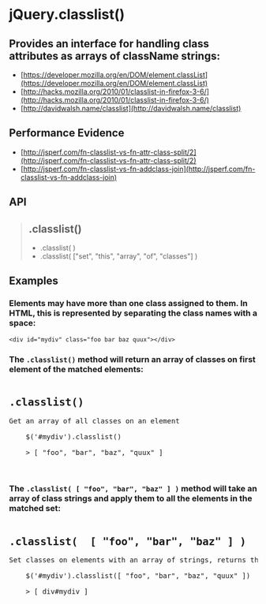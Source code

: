 # jQuery.classlist()

## Provides an interface for handling class attributes as arrays of className strings:


* [https://developer.mozilla.org/en/DOM/element.classList](https://developer.mozilla.org/en/DOM/element.classList)
* [http://hacks.mozilla.org/2010/01/classlist-in-firefox-3-6/](http://hacks.mozilla.org/2010/01/classlist-in-firefox-3-6/)
* [http://davidwalsh.name/classlist](http://davidwalsh.name/classlist)


## Performance Evidence


* [http://jsperf.com/fn-classlist-vs-fn-attr-class-split/2](http://jsperf.com/fn-classlist-vs-fn-attr-class-split/2)
* [http://jsperf.com/fn-classlist-vs-fn-addclass-join](http://jsperf.com/fn-classlist-vs-fn-addclass-join)

## API

> .classlist() 
> ------------------------------------------------------------------------------
> * .classlist( )
> * .classlist( ["set", "this", "array", "of", "classes"] )
    
    
##  Examples

### Elements may have more than one class assigned to them. In HTML, this is represented by separating the class names with a space:

    <div id="mydiv" class="foo bar baz quux"></div>
    

### The `.classlist()` method will return an array of classes on first element of the matched elements:

<pre><h2>.classlist() </h2>Get an array of all classes on an element
    
    $('#mydiv').classlist()
    
    > [ "foo", "bar", "baz", "quux" ]
    

</pre>    

### The `.classlist( [ "foo", "bar", "baz" ] )` method will take an array of class strings and apply them to all the elements in the matched set:

<pre><h2>.classlist(  [ "foo", "bar", "baz" ] ) </h2>Set classes on elements with an array of strings, returns the matched set
    
    $('#mydiv').classlist([ "foo", "bar", "baz", "quux" ])
    
    > [ div#mydiv ]
    

</pre>   




